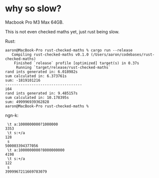# why so slow?

Macbook Pro M3 Max 64GB.

This is not even checked maths yet, just rust being slow.

Rust:

```
aaron@MacBook-Pro rust-checked-maths % cargo run --release
   Compiling rust-checked-maths v0.1.0 (/Users/aaron/codebases/rust-checked-maths)
    Finished `release` profile [optimized] target(s) in 0.37s
     Running `target/release/rust-checked-maths`
rand ints generated in: 6.018982s
sum calculated in: 6.373761s
sum: -1819101216
-----------------------------------
i64
rand ints generated in: 9.485157s
sum calculated in: 10.178395s
sum: 499996939362828
aaron@MacBook-Pro rust-checked-maths % 
```


ngn-k:

```
 \t a:1000000000?1000000
3353
 \t s:+/a
128
 s
500003394377056
 \t a:1000000000?8000000000
4198
 \t s:+/a
122
 s
3999967211669783079
 
```